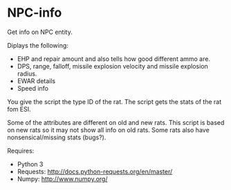 # NPC-info
Get info on NPC entity.

Diplays the following:
* EHP and repair amount and also tells how good different ammo are.
* DPS, range, falloff, missile explosion velocity and missile explosion radius.
* EWAR details
* Speed info

You give the script the type ID of the rat. 
The script gets the stats of the rat fom ESI.

Some of the attributes are different on old and new rats. This script is based on new rats so it may not show all info on old rats. Some rats also have nonsensical/missing stats (bugs?).

Requires:
* Python 3
* Requests: http://docs.python-requests.org/en/master/
* Numpy: http://www.numpy.org/
